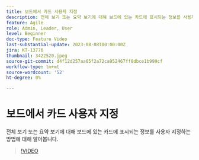 ```yaml
---
title: 보드에서 카드 사용자 지정
description: 전체 보기 또는 요약 보기에 대해 보드에 있는 카드에 표시되는 정보를 사용자 지정하는 방법에 대해 알아봅니다.
feature: Agile
role: Admin, Leader, User
level: Beginner
doc-type: Feature Video
last-substantial-update: 2023-08-08T00:00:00Z
jira: KT-13776
thumbnail: 3422520.jpeg
source-git-commit: d4f12d257aa65f2a72ca952467ff0dbce1b999cf
workflow-type: tm+mt
source-wordcount: '52'
ht-degree: 0%

---
```



# 보드에서 카드 사용자 지정

전체 보기 또는 요약 보기에 대해 보드에 있는 카드에 표시되는 정보를 사용자 지정하는 방법에 대해 알아봅니다.

>[!VIDEO](https://video.tv.adobe.com/v/3422520/?learn=on)
